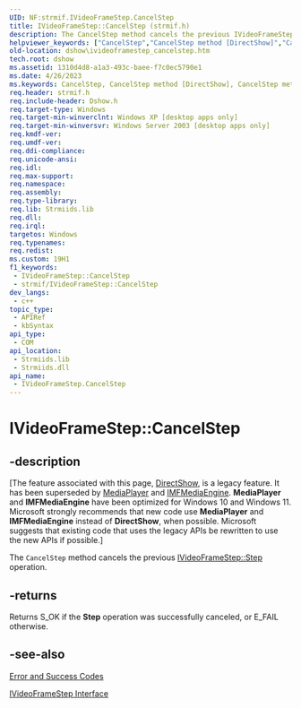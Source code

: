 ```yaml
---
UID: NF:strmif.IVideoFrameStep.CancelStep
title: IVideoFrameStep::CancelStep (strmif.h)
description: The CancelStep method cancels the previous IVideoFrameStep::Step operation.
helpviewer_keywords: ["CancelStep","CancelStep method [DirectShow]","CancelStep method [DirectShow]","IVideoFrameStep interface","IVideoFrameStep interface [DirectShow]","CancelStep method","IVideoFrameStep.CancelStep","IVideoFrameStep::CancelStep","IVideoFrameStepCancelStep","dshow.ivideoframestep_cancelstep","strmif/IVideoFrameStep::CancelStep"]
old-location: dshow\ivideoframestep_cancelstep.htm
tech.root: dshow
ms.assetid: 1310d4d8-a1a3-493c-baee-f7c0ec5790e1
ms.date: 4/26/2023
ms.keywords: CancelStep, CancelStep method [DirectShow], CancelStep method [DirectShow],IVideoFrameStep interface, IVideoFrameStep interface [DirectShow],CancelStep method, IVideoFrameStep.CancelStep, IVideoFrameStep::CancelStep, IVideoFrameStepCancelStep, dshow.ivideoframestep_cancelstep, strmif/IVideoFrameStep::CancelStep
req.header: strmif.h
req.include-header: Dshow.h
req.target-type: Windows
req.target-min-winverclnt: Windows XP [desktop apps only]
req.target-min-winversvr: Windows Server 2003 [desktop apps only]
req.kmdf-ver: 
req.umdf-ver: 
req.ddi-compliance: 
req.unicode-ansi: 
req.idl: 
req.max-support: 
req.namespace: 
req.assembly: 
req.type-library: 
req.lib: Strmiids.lib
req.dll: 
req.irql: 
targetos: Windows
req.typenames: 
req.redist: 
ms.custom: 19H1
f1_keywords:
 - IVideoFrameStep::CancelStep
 - strmif/IVideoFrameStep::CancelStep
dev_langs:
 - c++
topic_type:
 - APIRef
 - kbSyntax
api_type:
 - COM
api_location:
 - Strmiids.lib
 - Strmiids.dll
api_name:
 - IVideoFrameStep.CancelStep
---
```


# IVideoFrameStep::CancelStep


## -description

\[The feature associated with this page, [DirectShow](/windows/win32/directshow/directshow), is a legacy feature. It has been superseded by [MediaPlayer](/uwp/api/Windows.Media.Playback.MediaPlayer) and [IMFMediaEngine](/windows/win32/api/mfmediaengine/nn-mfmediaengine-imfmediaengine). **MediaPlayer** and **IMFMediaEngine** have been optimized for Windows 10 and Windows 11. Microsoft strongly recommends that new code use **MediaPlayer** and **IMFMediaEngine** instead of **DirectShow**, when possible. Microsoft suggests that existing code that uses the legacy APIs be rewritten to use the new APIs if possible.\]

The <code>CancelStep</code> method cancels the previous <a href="/windows/desktop/api/strmif/nf-strmif-ivideoframestep-step">IVideoFrameStep::Step</a> operation.



## -returns

Returns S_OK if the <b>Step</b> operation was successfully canceled, or E_FAIL otherwise.

## -see-also

<a href="/windows/desktop/DirectShow/error-and-success-codes">Error and Success Codes</a>



<a href="/windows/desktop/api/strmif/nn-strmif-ivideoframestep">IVideoFrameStep Interface</a>
